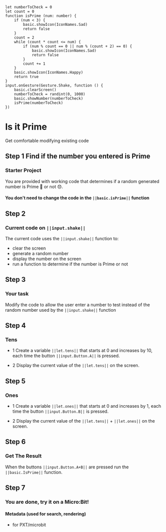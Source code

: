 ```template
let numberToCheck = 0
let count = 0
function isPrime (num: number) {
    if (num < 3) {
        basic.showIcon(IconNames.Sad)
        return false
    }
    count = 2
    while (count * count <= num) {
        if (num % count == 0 || num % (count + 2) == 0) {
            basic.showIcon(IconNames.Sad)
            return false
        }
        count += 1
    }
    basic.showIcon(IconNames.Happy)
    return true
}
input.onGesture(Gesture.Shake, function () {
    basic.clearScreen()
    numberToCheck = randint(0, 1000)
    basic.showNumber(numberToCheck)
    isPrime(numberToCheck)
})
```

# Is it Prime
Get comfortable modifying existing code

## Step 1 Find if the number you entered is Prime
### Starter Project
You are provided with working code that determines if a random generated number is Prime 🙂 or not 😞. 
#### You don't need to change the code in the ``||basic.isPrime||`` function

## Step 2
### Current code on ``||input.shake||``
The current code uses the ``||input.shake||`` function to:
- clear the screen
- generate a random number
- display the number on the screen
- run a function to determine if the number is Prime or not

## Step 3
### Your task
Modify the code to allow the user enter a number to test instead of the random number used by the ``||input.shake||`` function

## Step 4
### Tens
- 1  Create a variable ``||let.tens||`` that starts at 0 and increases by 10, each time the button ``||input.Button.A||`` is pressed.

- 2 Display the current value of the ``||let.tens||`` on the screen.

 
## Step 5
### Ones
- 1 Create a variable ``||let.ones||`` that starts at 0 and increases by 1, each time the button ``||input.Button.B||`` is pressed.

- 2 Display the current value of the ``||let.tens||`` + ``||let.ones||`` on the screen. 
 
 
## Step 6
### Get The Result
When the buttons ``||input.Button.A+B||`` are pressed run the ``||basic.IsPrime||`` function. 
 
## Step 7
### You are done, try it on a Micro:Bit!



#### Metadata (used for search, rendering)
* for PXT/microbit
<script src="https://makecode.com/gh-pages-embed.js"></script><script>makeCodeRender("{{ site.makecode.home_url }}", "{{ site.github.owner_name }}/{{ site.github.repository_name }}");</script>
